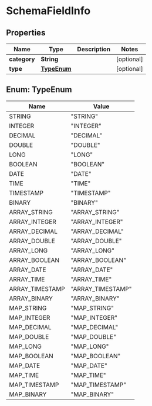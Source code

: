 
# SchemaFieldInfo

## Properties
Name | Type | Description | Notes
------------ | ------------- | ------------- | -------------
**category** | **String** |  |  [optional]
**type** | [**TypeEnum**](#TypeEnum) |  |  [optional]


<a name="TypeEnum"></a>
## Enum: TypeEnum
Name | Value
---- | -----
STRING | &quot;STRING&quot;
INTEGER | &quot;INTEGER&quot;
DECIMAL | &quot;DECIMAL&quot;
DOUBLE | &quot;DOUBLE&quot;
LONG | &quot;LONG&quot;
BOOLEAN | &quot;BOOLEAN&quot;
DATE | &quot;DATE&quot;
TIME | &quot;TIME&quot;
TIMESTAMP | &quot;TIMESTAMP&quot;
BINARY | &quot;BINARY&quot;
ARRAY_STRING | &quot;ARRAY_STRING&quot;
ARRAY_INTEGER | &quot;ARRAY_INTEGER&quot;
ARRAY_DECIMAL | &quot;ARRAY_DECIMAL&quot;
ARRAY_DOUBLE | &quot;ARRAY_DOUBLE&quot;
ARRAY_LONG | &quot;ARRAY_LONG&quot;
ARRAY_BOOLEAN | &quot;ARRAY_BOOLEAN&quot;
ARRAY_DATE | &quot;ARRAY_DATE&quot;
ARRAY_TIME | &quot;ARRAY_TIME&quot;
ARRAY_TIMESTAMP | &quot;ARRAY_TIMESTAMP&quot;
ARRAY_BINARY | &quot;ARRAY_BINARY&quot;
MAP_STRING | &quot;MAP_STRING&quot;
MAP_INTEGER | &quot;MAP_INTEGER&quot;
MAP_DECIMAL | &quot;MAP_DECIMAL&quot;
MAP_DOUBLE | &quot;MAP_DOUBLE&quot;
MAP_LONG | &quot;MAP_LONG&quot;
MAP_BOOLEAN | &quot;MAP_BOOLEAN&quot;
MAP_DATE | &quot;MAP_DATE&quot;
MAP_TIME | &quot;MAP_TIME&quot;
MAP_TIMESTAMP | &quot;MAP_TIMESTAMP&quot;
MAP_BINARY | &quot;MAP_BINARY&quot;



